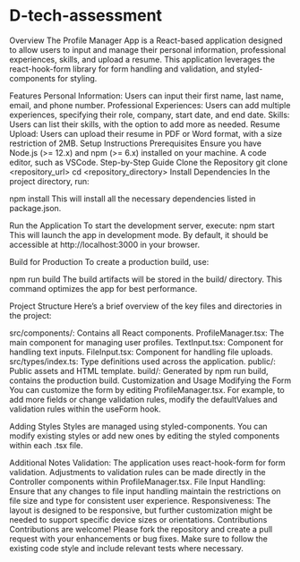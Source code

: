 # D-tech-assessment
Overview
The Profile Manager App is a React-based application designed to allow users to input and manage their personal information, professional experiences, skills, and upload a resume. This application leverages the react-hook-form library for form handling and validation, and styled-components for styling.

Features
Personal Information: Users can input their first name, last name, email, and phone number.
Professional Experiences: Users can add multiple experiences, specifying their role, company, start date, and end date.
Skills: Users can list their skills, with the option to add more as needed.
Resume Upload: Users can upload their resume in PDF or Word format, with a size restriction of 2MB.
Setup Instructions
Prerequisites
Ensure you have Node.js (>= 12.x) and npm (>= 6.x) installed on your machine.
A code editor, such as VSCode.
Step-by-Step Guide
Clone the Repository
git clone <repository_url>
cd <repository_directory>
Install Dependencies
In the project directory, run:

npm install
This will install all the necessary dependencies listed in package.json.

Run the Application
To start the development server, execute:
npm start
This will launch the app in development mode. By default, it should be accessible at http://localhost:3000 in your browser.

Build for Production
To create a production build, use:

npm run build
The build artifacts will be stored in the build/ directory. This command optimizes the app for best performance.

Project Structure
Here’s a brief overview of the key files and directories in the project:

src/components/: Contains all React components.
ProfileManager.tsx: The main component for managing user profiles.
TextInput.tsx: Component for handling text inputs.
FileInput.tsx: Component for handling file uploads.
src/types/index.ts: Type definitions used across the application.
public/: Public assets and HTML template.
build/: Generated by npm run build, contains the production build.
Customization and Usage
Modifying the Form
You can customize the form by editing ProfileManager.tsx. For example, to add more fields or change validation rules, modify the defaultValues and validation rules within the useForm hook.

Adding Styles
Styles are managed using styled-components. You can modify existing styles or add new ones by editing the styled components within each .tsx file.

Additional Notes
Validation: The application uses react-hook-form for form validation. Adjustments to validation rules can be made directly in the Controller components within ProfileManager.tsx.
File Input Handling: Ensure that any changes to file input handling maintain the restrictions on file size and type for consistent user experience.
Responsiveness: The layout is designed to be responsive, but further customization might be needed to support specific device sizes or orientations.
Contributions
Contributions are welcome! Please fork the repository and create a pull request with your enhancements or bug fixes. Make sure to follow the existing code style and include relevant tests where necessary.
